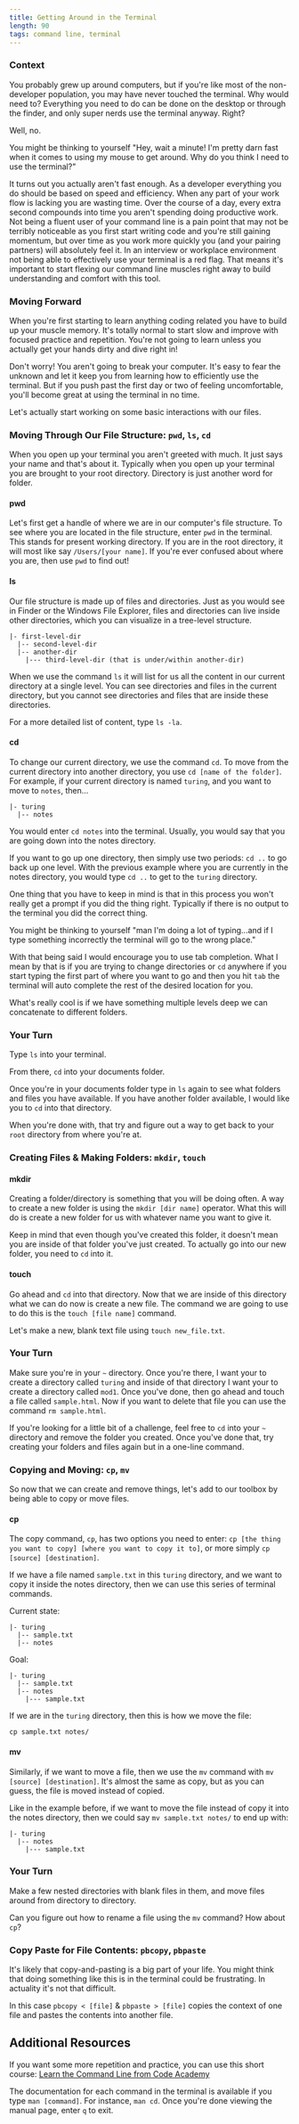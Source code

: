 ```yaml
---
title: Getting Around in the Terminal
length: 90
tags: command line, terminal
---
```


### Context

You probably grew up around computers, but if you're like most of the non-developer population, you may have never touched the terminal. Why would need to? Everything you need to do can be done on the desktop or through the finder, and only super nerds use the terminal anyway. Right?

Well, no.

You might be thinking to yourself "Hey, wait a minute! I'm pretty darn fast when it comes to using my mouse to get around. Why do you think I need to use the terminal?"

It turns out you actually aren't fast enough. As a developer everything you do should be based on speed and efficiency. When any part of your work flow is lacking you are wasting time. Over the course of a day, every extra second compounds into time you aren't spending doing productive work. Not being a fluent user of your command line is a pain point that may not be terribly noticeable as you first start writing code and you're still gaining momentum, but over time as you work more quickly you (and your pairing partners) will absolutely feel it. In an interview or workplace environment not being able to effectively use your terminal is a red flag. That means it's important to start flexing our command line muscles right away to build understanding and comfort with this tool.

### Moving Forward

When you're first starting to learn anything coding related you have to build up your muscle memory. It's totally normal to start slow and improve with focused practice and repetition. You're not going to learn unless you actually get your hands dirty and dive right in!

Don't worry! You aren't going to break your computer. It's easy to fear the unknown and let it keep you from learning how to efficiently use the terminal. But if you push past the first day or two of feeling uncomfortable, you'll become great at using the terminal in no time.

Let's actually start working on some basic interactions with our files.

### Moving Through Our File Structure: ``pwd``, ``ls``, ``cd``

When you open up your terminal you aren't greeted with much. It just says your name and that's about it. Typically when you open up your terminal you are brought to your root directory. Directory is just another word for folder.

#### pwd

Let's first get a handle of where we are in our computer's file structure. To see where you are located in the file structure, enter ``pwd`` in the terminal. This stands for present working directory. If you are in the root directory, it will most like say ``/Users/[your name]``. If you're ever confused about where you are, then use ``pwd`` to find out!

#### ls

Our file structure is made up of files and directories. Just as you would see in Finder or the Windows File Explorer, files and directories can live inside other directories, which you can visualize in a tree-level structure.

```
|- first-level-dir
  |-- second-level-dir
  |-- another-dir
    |--- third-level-dir (that is under/within another-dir)
```

When we use the command ``ls`` it will list for us all the content in our current directory at a single level. You can see directories and files in the current directory, but you cannot see directories and files that are inside these directories.

For a more detailed list of content, type ``ls -la``.

#### cd

To change our current directory, we use the command ``cd``. To move from the current directory into another directory, you use ``cd [name of the folder]``. For example, if your current directory is named ``turing``, and you want to move to ``notes``, then...

```
|- turing
  |-- notes
```

You would enter ``cd notes`` into the terminal. Usually, you would say that you are going down into the notes directory.

If you want to go up one directory, then simply use two periods: ``cd ..`` to go back up one level. With the previous example where you are currently in the notes directory, you would type ``cd ..`` to get to the ``turing`` directory.

One thing that you have to keep in mind is that in this process you won't really get a prompt if you did the thing right. Typically if there is no output to the terminal you did the correct thing.

You might be thinking to yourself "man I'm doing a lot of typing...and if I type something incorrectly the terminal will go to the wrong place."

With that being said I would encourage you to use tab completion. What I mean by that is if you are trying to change directories or ``cd`` anywhere if you start typing the first part of where you want to go and then you hit ``tab`` the terminal will auto complete the rest of the desired location for you.

What's really cool is if we have something multiple levels deep we can concatenate to different folders.

### Your Turn

Type ``ls`` into your terminal.

From there, ``cd`` into your documents folder.

Once you're in your documents folder type in ``ls`` again to see what folders and files you have available. If you have another folder available, I would like you to ``cd`` into that directory.

When you're done with, that try and figure out a way to get back to your ``root`` directory from where you're at.

### Creating Files & Making Folders: ``mkdir``, ``touch``

#### mkdir

Creating a folder/directory is something that you will be doing often. A way to create a new folder is using the ``mkdir [dir name]`` operator. What this will do is create a new folder for us with whatever name you want to give it.

Keep in mind that even though you've created this folder, it doesn't mean you are inside of that folder you've just created. To actually go into our new folder, you need to ``cd`` into it.

#### touch

Go ahead and ``cd`` into that directory. Now that we are inside of this directory what we can do now is create a new file. The command we are going to use to do this is the ``touch [file name]`` command.

Let's make a new, blank text file using ``touch new_file.txt``.

### Your Turn

Make sure you're in your ``~`` directory. Once you're there, I want your to create a directory called ``turing`` and inside of that directory I want your to create a directory called ``mod1``. Once you've done, then go ahead and touch a file called ``sample.html``. Now if you want to delete that file you can use the command ``rm sample.html``.

If you're looking for a little bit of a challenge, feel free to ``cd`` into your ``~`` directory and remove the folder you created. Once you've done that, try creating your folders and files again but in a one-line command.

### Copying and Moving: ``cp``, ``mv``

So now that we can create and remove things, let's add to our toolbox by being able to copy or move files.

#### cp

The copy command, ``cp``, has two options you need to enter: ``cp [the thing you want to copy] [where you want to copy it to]``, or more simply ``cp [source] [destination]``.

If we have a file named ``sample.txt`` in this ``turing`` directory, and we want to copy it inside the notes directory, then we can use this series of terminal commands.

Current state:

```
|- turing
  |-- sample.txt
  |-- notes
```

Goal:

```
|- turing
  |-- sample.txt
  |-- notes
    |--- sample.txt
```

If we are in the ``turing`` directory, then this is how we move the file:

```
cp sample.txt notes/
```

#### mv

Similarly, if we want to move a file, then we use the ``mv`` command with ``mv [source] [destination]``. It's almost the same as copy, but as you can guess, the file is moved instead of copied.

Like in the example before, if we want to move the file instead of copy it into the notes directory, then we could say ``mv sample.txt notes/`` to end up with:

```
|- turing
  |-- notes
    |--- sample.txt
```

### Your Turn

Make a few nested directories with blank files in them, and move files around from directory to directory.

Can you figure out how to rename a file using the ``mv`` command? How about ``cp``?

### Copy Paste for File Contents: ``pbcopy``, ``pbpaste``

It's likely that copy-and-pasting is a big part of your life. You might think that doing something like this is in the terminal could be frustrating. In actuality it's not that difficult.

In this case ``pbcopy < [file]`` & ``pbpaste > [file]`` copies the context of one file and pastes the contents into another file.

## Additional Resources

If you want some more repetition and practice, you can use this short course: [Learn the Command Line from Code Academy](https://www.codecademy.com/learn/learn-the-command-line)

The documentation for each command in the terminal is available if you type ``man [command]``. For instance, ``man cd``. Once you're done viewing the manual page, enter ``q`` to exit.
